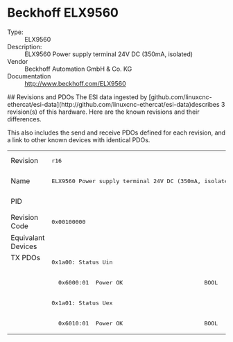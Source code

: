 #  Beckhoff ELX9560

<dl>
  <dt>Type:</dt><dd>ELX9560</dd>
  <dt>Description:</dt><dd>ELX9560 Power supply terminal 24V DC (350mA, isolated)</dd>
  <dt>Vendor</dt><dd>Beckhoff Automation GmbH & Co. KG</dd>
  <dt>Documentation</dt><dd><a href="http://www.beckhoff.com/ELX9560">http://www.beckhoff.com/ELX9560</a></dd>
</dl>
## Revisions and PDOs
The ESI data ingested by [github.com/linuxcnc-ethercat/esi-data](http://github.com/linuxcnc-ethercat/esi-data)describes 3 revision(s) of this hardware.  Here are the known revisions and their differences.

This also includes the send and receive PDOs defined for each revision, and a link to other known devices with identical PDOs.

<table>
<tr >
<td class="first">Revision</td>
<td ><pre>r16</pre></td>
<td ><pre>r17</pre></td>
<td ><pre>r18</pre></td>
</tr>
<tr >
<td class="first">Name</td>
<td ><pre>ELX9560 Power supply terminal 24V DC (350mA, isolated)</pre></td>
<td  colspan=2 align="center"><pre>ELX9560 Power supply terminal 24V DC (650mA, isolated)</pre></td>
</tr>
<tr >
<td class="first">PID</td>
<td  colspan=3 align="center"><pre>0x970d5389</pre></td>
</tr>
<tr >
<td class="first">Revision Code</td>
<td ><pre>0x00100000</pre></td>
<td ><pre>0x00110000</pre></td>
<td ><pre>0x00120000</pre></td>
</tr>
<tr >
<td class="first">Equivalant Devices</td>
<td  colspan=3 align="center"></td>
</tr>
<tr class="txpdo pdosection">
<td class="first" rowspan=4 valign=top>TX PDOs</td>
<td colspan=3 align="left"><pre>0x1a00: Status Uin</pre></td>
<td></td>
</tr>
<tr class="txpdo">
<td  colspan=2 align="left"><pre>  0x6000:01  Power OK                        BOOL</pre></td>
<td ><pre>  0x6000:01  Uin OK                          BOOL</pre></td>
</tr>
<tr class="txpdo pdosection">
<td  colspan=3 align="left"><pre>0x1a01: Status Uex</pre></td>
</tr>
<tr class="txpdo">
<td  colspan=2 align="left"><pre>  0x6010:01  Power OK                        BOOL</pre></td>
<td ><pre>  0x6010:01  Uex OK                          BOOL</pre></td>
</tr>
</table>
